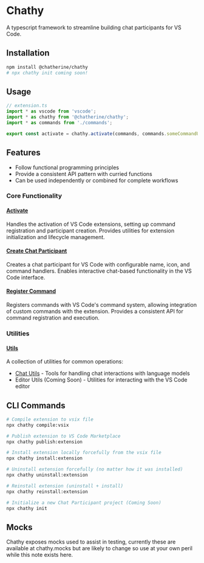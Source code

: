 # Chathy

A typescript framework to streamline building chat participants for VS Code.

## Installation

```bash
npm install @chatherine/chathy
# npx chathy init coming soon!
```

## Usage

```typescript
// extension.ts
import * as vscode from 'vscode';
import * as chathy from '@chatherine/chathy';
import * as commands from './commands';

export const activate = chathy.activate(commands, commands.someCommandUsedForDefault.name);
```

## Features

- Follow functional programming principles
- Provide a consistent API pattern with curried functions
- Can be used independently or combined for complete workflows

### Core Functionality

#### [Activate](./src/activate/README.md)
Handles the activation of VS Code extensions, setting up command registration and participant creation. Provides utilities for extension initialization and lifecycle management.

#### [Create Chat Participant](./src/createChatParticipant/README.md)
Creates a chat participant for VS Code with configurable name, icon, and command handlers. Enables interactive chat-based functionality in the VS Code interface.

#### [Register Command](./src/registerCommand/README.md)
Registers commands with VS Code's command system, allowing integration of custom commands with the extension. Provides a consistent API for command registration and execution.

### Utilities

#### [Utils](./src/utils/README.md)
A collection of utilities for common operations:

- [Chat Utils](./src/utils/chat/README.md) - Tools for handling chat interactions with language models
- Editor Utils (Coming Soon) - Utilities for interacting with the VS Code editor

## CLI Commands

```bash
# Compile extension to vsix file
npx chathy compile:vsix

# Publish extension to VS Code Marketplace
npx chathy publish:extension

# Install extension locally forcefully from the vsix file
npx chathy install:extension

# Uninstall extension forcefully (no matter how it was installed)
npx chathy uninstall:extension

# Reinstall extension (uninstall + install)
npx chathy reinstall:extension

# Initialize a new Chat Participant project (Coming Soon)
npx chathy init
```

## Mocks

Chathy exposes mocks used to assist in testing, currently these are available at chathy.mocks but are likely to change so use at your own peril while this note exists here.
